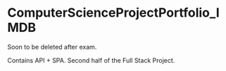 # ComputerScienceProjectPortfolio_IMDB

Soon to be deleted after exam.

Contains API + SPA. Second half of the Full Stack Project.
